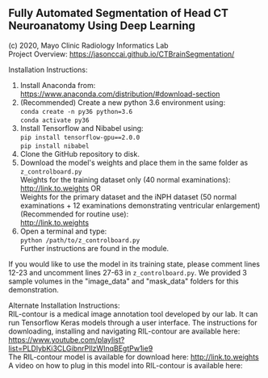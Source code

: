 ## Fully Automated Segmentation of Head CT Neuroanatomy Using Deep Learning

(c) 2020, Mayo Clinic Radiology Informatics Lab\
Project Overview: https://jasonccai.github.io/CTBrainSegmentation/

Installation Instructions:
1. Install Anaconda from:
https://www.anaconda.com/distribution/#download-section
2. (Recommended) Create a new python 3.6 environment using:\
`conda create -n py36 python=3.6`\
`conda activate py36`
3. Install Tensorflow and Nibabel using:\
`pip install tensorflow-gpu==2.0.0`\
`pip install nibabel`
4. Clone the GitHub repository to disk.
5. Download the model's weights and place them in the same folder as `z_controlboard.py`\
Weights for the training dataset only (40 normal examinations):\
http://link.to.weights OR\
Weights for the primary dataset and the iNPH dataset (50 normal examinations + 12 examinations demonstrating ventricular enlargement) (Recommended for routine use):\
http://link.to.weights
5. Open a terminal and type:\
`python /path/to/z_controlboard.py`\
Further instructions are found in the module.

If you would like to use the model in its training state, please comment lines 12-23 and uncomment lines 27-63 in `z_controlboard.py`. We provided 3 sample volumes in the "image_data" and "mask_data" folders for this demonstration.

Alternate Installation Instructions:\
RIL-contour is a medical image annotation tool developed by our lab. It can run Tensorflow Keras models through a user interface. The instructions for downloading, installing and navigating RIL-contour are available here: https://www.youtube.com/playlist?list=PLDlybKi3CLGibnrPIlzWInqBEgtPw1ie9 \
The RIL-contour model is available for download here: http://link.to.weights \
A video on how to plug in this model into RIL-contour is available here:

